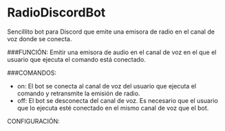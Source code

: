 # RadioDiscordBot
Sencillito bot para Discord que emite una emisora de radio en el canal de voz donde se conecta.

###FUNCIÓN:
Emitir una emisora de audio en el canal de voz en el que el usuario que ejecuta el comando está conectado.

###COMANDOS:
- on: El bot se conecta al canal de voz del usuario que ejecuta el comando y retransmite la emisión de radio.
- off: El bot se desconecta del canal de voz. Es necesario que el usuario que lo ejecuta esté conectado en el mismo canal de voz que el bot.


CONFIGURACIÓN:
